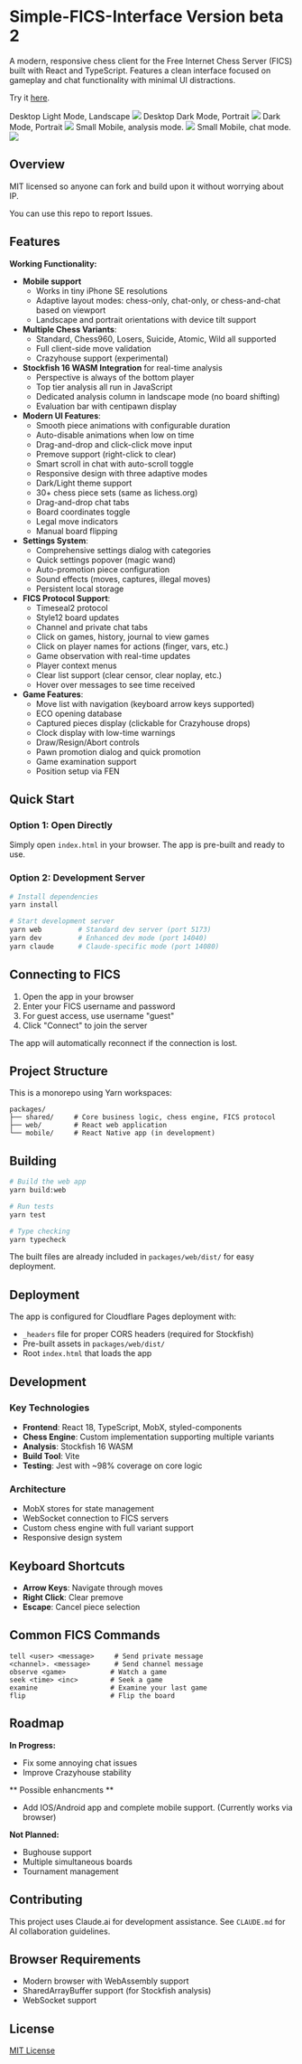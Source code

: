 # Simple-FICS-Interface Version beta 2

A modern, responsive chess client for the Free Internet Chess Server (FICS) built with React and TypeScript. Features a clean interface focused on gameplay and chat functionality with minimal UI distractions.

Try it <a href="https://simple-fics-interface.pages.dev/" target="_blank">here</a>.

Desktop Light Mode, Landscape
<img src="docs/light-mode-landscape-mode.png">
Desktop Dark Mode, Portrait
<img src="docs/dark-mode-portait-mode.png">
Dark Mode, Portrait
<img src="docs/dark-mode-theme.png">
Small Mobile, analysis mode.
<img src="docs/mobile-analysis.png">
Small Mobile, chat mode.
<img src="docs/mobile-chat-only.png">

## Overview

MIT licensed so anyone can fork and build upon it without worrying about IP.

You can use this repo to report Issues.

## Features
**Working Functionality:**
- **Mobile support**
  - Works in tiny iPhone SE resolutions
  - Adaptive layout modes: chess-only, chat-only, or chess-and-chat based on viewport
  - Landscape and portrait orientations with device tilt support
- **Multiple Chess Variants**: 
  - Standard, Chess960, Losers, Suicide, Atomic, Wild all supported
  - Full client-side move validation
  - Crazyhouse support (experimental)
- **Stockfish 16 WASM Integration** for real-time analysis
  - Perspective is always of the bottom player
  - Top tier analysis all run in JavaScript
  - Dedicated analysis column in landscape mode (no board shifting)
  - Evaluation bar with centipawn display
- **Modern UI Features**:
  - Smooth piece animations with configurable duration
  - Auto-disable animations when low on time
  - Drag-and-drop and click-click move input
  - Premove support (right-click to clear)
  - Smart scroll in chat with auto-scroll toggle
  - Responsive design with three adaptive modes
  - Dark/Light theme support
  - 30+ chess piece sets (same as lichess.org)
  - Drag-and-drop chat tabs
  - Board coordinates toggle
  - Legal move indicators
  - Manual board flipping
- **Settings System**:
  - Comprehensive settings dialog with categories
  - Quick settings popover (magic wand)
  - Auto-promotion piece configuration
  - Sound effects (moves, captures, illegal moves)
  - Persistent local storage
- **FICS Protocol Support**:
  - Timeseal2 protocol
  - Style12 board updates
  - Channel and private chat tabs
  - Click on games, history, journal to view games
  - Click on player names for actions (finger, vars, etc.)
  - Game observation with real-time updates
  - Player context menus
  - Clear list support (clear censor, clear noplay, etc.)
  - Hover over messages to see time received
- **Game Features**:
  - Move list with navigation (keyboard arrow keys supported)
  - ECO opening database
  - Captured pieces display (clickable for Crazyhouse drops)
  - Clock display with low-time warnings
  - Draw/Resign/Abort controls
  - Pawn promotion dialog and quick promotion
  - Game examination support
  - Position setup via FEN

## Quick Start

### Option 1: Open Directly
Simply open `index.html` in your browser. The app is pre-built and ready to use.

### Option 2: Development Server
```bash
# Install dependencies
yarn install

# Start development server
yarn web         # Standard dev server (port 5173)
yarn dev         # Enhanced dev mode (port 14040)
yarn claude      # Claude-specific mode (port 14080)
```

## Connecting to FICS

1. Open the app in your browser
2. Enter your FICS username and password
3. For guest access, use username "guest"
4. Click "Connect" to join the server

The app will automatically reconnect if the connection is lost.

## Project Structure

This is a monorepo using Yarn workspaces:

```
packages/
├── shared/     # Core business logic, chess engine, FICS protocol
├── web/        # React web application
└── mobile/     # React Native app (in development)
```

## Building

```bash
# Build the web app
yarn build:web

# Run tests
yarn test

# Type checking
yarn typecheck
```

The built files are already included in `packages/web/dist/` for easy deployment.

## Deployment

The app is configured for Cloudflare Pages deployment with:
- `_headers` file for proper CORS headers (required for Stockfish)
- Pre-built assets in `packages/web/dist/`
- Root `index.html` that loads the app

## Development

### Key Technologies
- **Frontend**: React 18, TypeScript, MobX, styled-components
- **Chess Engine**: Custom implementation supporting multiple variants
- **Analysis**: Stockfish 16 WASM
- **Build Tool**: Vite
- **Testing**: Jest with ~98% coverage on core logic

### Architecture
- MobX stores for state management
- WebSocket connection to FICS servers
- Custom chess engine with full variant support
- Responsive design system

## Keyboard Shortcuts

- **Arrow Keys**: Navigate through moves
- **Right Click**: Clear premove
- **Escape**: Cancel piece selection

## Common FICS Commands

```
tell <user> <message>     # Send private message
<channel>. <message>      # Send channel message
observe <game>           # Watch a game
seek <time> <inc>        # Seek a game
examine                  # Examine your last game
flip                     # Flip the board
```

## Roadmap

**In Progress:**
- Fix some annoying chat issues
- Improve Crazyhouse stability

** Possible enhancments **
- Add IOS/Android app and complete mobile support. (Currently works via browser)

**Not Planned:**
- Bughouse support
- Multiple simultaneous boards
- Tournament management

## Contributing

This project uses Claude.ai for development assistance. See `CLAUDE.md` for AI collaboration guidelines.

## Browser Requirements

- Modern browser with WebAssembly support
- SharedArrayBuffer support (for Stockfish analysis)
- WebSocket support

## License
[MIT License](MIT.license.md)
